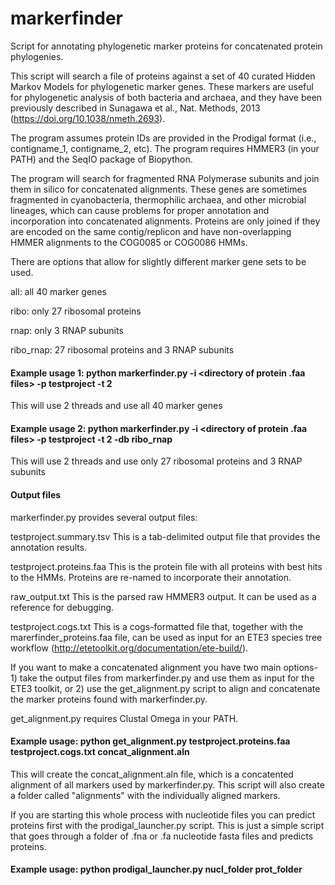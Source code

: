 # markerfinder
Script for annotating phylogenetic marker proteins for concatenated protein phylogenies.  

This script will search a file of proteins against a set of 40 curated Hidden Markov Models for phylogenetic marker genes. These markers are useful for phylogenetic analysis of both bacteria and archaea, and they have been previously described in Sunagawa et al., Nat. Methods, 2013 (https://doi.org/10.1038/nmeth.2693).

The program assumes protein IDs are provided in the Prodigal format (i.e., contigname_1, contigname_2, etc). 
The program requires HMMER3 (in your PATH) and the SeqIO package of Biopython. 

The program will search for fragmented RNA Polymerase subunits and join them in silico for concatenated alignments. These genes are sometimes fragmented in cyanobacteria, thermophilic archaea, and other microbial lineages, which can cause problems for proper annotation and incorporation into concatenated alignments. Proteins are only joined if they are encoded on the same contig/replicon and have non-overlapping HMMER alignments to the COG0085 or COG0086 HMMs. 

There are options that allow for slightly different marker gene sets to be used. 

all: all 40 marker genes

ribo: only 27 ribosomal proteins

rnap: only 3 RNAP subunits

ribo_rnap: 27 ribosomal proteins and 3 RNAP subunits


#### Example usage 1: python markerfinder.py -i <directory of protein .faa files> -p testproject -t 2

This will use 2 threads and use all 40 marker genes

#### Example usage 2: python markerfinder.py -i <directory of protein .faa files> -p testproject -t 2 -db ribo_rnap

This will use 2 threads and use only 27 ribosomal proteins and 3 RNAP subunits


#### Output files
markerfinder.py provides several output files:

testproject.summary.tsv         This is a tab-delimited output file that provides the annotation results. 

testproject.proteins.faa  This is the protein file with all proteins with best hits to the HMMs. Proteins are re-named to incorporate their annotation.

raw_output.txt          This is the parsed raw HMMER3 output. It can be used as a reference for debugging. 

testproject.cogs.txt                This is a cogs-formatted file that, together with the marerfinder_proteins.faa file, can be used as input for an ETE3 species tree workflow 
(http://etetoolkit.org/documentation/ete-build/).




If you want to make a concatenated alignment you have two main options- 1) take the output files from markerfinder.py and use them as input for the ETE3 toolkit, or 2) use the get_alignment.py script to align and concatenate the marker proteins found with markerfinder.py. 

get_alignment.py requires Clustal Omega in your PATH.

#### Example usage: python get_alignment.py testproject.proteins.faa testproject.cogs.txt concat_alignment.aln

This will create the concat_alignment.aln file, which is a concatented alignment of all markers used by markerfinder.py. This script will also create a folder called "alignments" with the individually aligned markers.


If you are starting this whole process with nucleotide files you can predict proteins first with the prodigal_launcher.py script. This is just a simple script that goes through a folder of .fna or .fa nucleotide fasta files and predicts proteins. 

#### Example usage: python prodigal_launcher.py nucl_folder prot_folder


